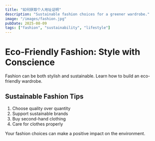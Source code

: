 ```yaml
---
title: "如何获取个人地址证明"
description: "Sustainable fashion choices for a greener wardrobe."
image: "/images/fashion.jpg"
pubDate: 2025-08-09
tags: ["fashion", "sustainability", "lifestyle"]
---
```


# Eco-Friendly Fashion: Style with Conscience

Fashion can be both stylish and sustainable. Learn how to build an eco-friendly wardrobe.

## Sustainable Fashion Tips

1. Choose quality over quantity
2. Support sustainable brands
3. Buy second-hand clothing
4. Care for clothes properly

Your fashion choices can make a positive impact on the environment.
